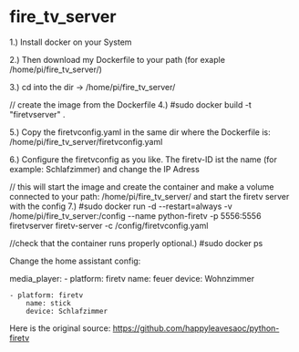 # fire_tv_server

1.) Install docker on your System

2.) Then download my Dockerfile to your path (for exaple /home/pi/fire_tv_server/)

3.) cd into the dir -> /home/pi/fire_tv_server/

// create the image from the Dockerfile
4.) #sudo docker build -t "firetvserver" .

5.) Copy the firetvconfig.yaml in the same dir where the Dockerfile is:
/home/pi/fire_tv_server/firetvconfig.yaml

6.) Configure the firetvconfig as you like. The firetv-ID ist the name (for example: Schlafzimmer) and change the IP Adress

// this will start the image and create the container and make a volume connected to your path: /home/pi/fire_tv_server/ and start the firetv server with the config
7.) #sudo docker run -d --restart=always -v /home/pi/fire_tv_server:/config --name python-firetv -p 5556:5556 firetvserver firetv-server -c /config/firetvconfig.yaml


//check that the container runs properly
optional.) #sudo docker ps




Change the home assistant config:

media_player:
	- platform: firetv
		name: feuer
		device: Wohnzimmer

	- platform: firetv
		name: stick
		device: Schlafzimmer



Here is the original source:
https://github.com/happyleavesaoc/python-firetv
